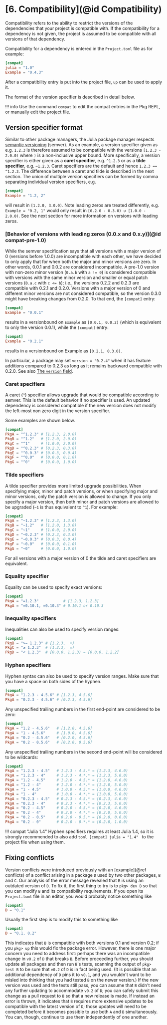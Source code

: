 # [**6.** Compatibility](@id Compatibility)

Compatibility refers to the ability to restrict the versions of the dependencies that your project is compatible with.
If the compatibility for a dependency is not given, the project is assumed to be compatible with all versions of that dependency.

Compatibility for a dependency is entered in the `Project.toml` file as for example:

```toml
[compat]
julia = "1.0"
Example = "0.4.3"
```

After a compatibility entry is put into the project file, `up` can be used to apply it.

The format of the version specifier is described in detail below.

!!! info
    Use the command `compat` to edit the compat entries in the Pkg REPL, or manually edit the project file.

## Version specifier format

Similar to other package managers, the Julia package manager respects [semantic versioning](https://semver.org/) (semver).
As an example, a version specifier given as e.g. `1.2.3` is therefore assumed to be compatible with the versions `[1.2.3 - 2.0.0)` where `)` is a non-inclusive upper bound.
More specifically, a version specifier is either given as a **caret specifier**, e.g. `^1.2.3`  or as a **tilde specifier**, e.g. `~1.2.3`.
Caret specifiers are the default and hence `1.2.3 == ^1.2.3`. The difference between a caret and tilde is described in the next section.
The union of multiple version specifiers can be formed by comma separating individual version specifiers, e.g.
```toml
[compat]
Example = "1.2, 2"
```
will result in `[1.2.0, 3.0.0)`.  Note leading zeros are treated differently, e.g. `Example = "0.2, 1"` would only result in `[0.2.0 - 0.3.0) ∪ [1.0.0 - 2.0.0)`. See the next section for more information on versions with leading zeros.

### [Behavior of versions with leading zeros (0.0.x and 0.x.y)](@id compat-pre-1.0)

While the semver specification says that all versions with a major version of 0 (versions before 1.0.0) are incompatible
with each other, we have decided to only apply that for when both the major and minor versions are zero. In other words,
0.0.1 and 0.0.2 are considered incompatible. A pre-1.0 version with non-zero minor version (`0.a.b` with `a != 0`) is
considered compatible with versions with the same minor version and smaller or equal patch versions (`0.a.c` with `c <= b`);
i.e., the versions 0.2.2 and 0.2.3 are compatible with 0.2.1 and 0.2.0. Versions with a major version of 0 and different
minor versions are not considered compatible, so the version 0.3.0 might have breaking changes from 0.2.0. To that end, the
`[compat]` entry:

```toml
[compat]
Example = "0.0.1"
```

results in a versionbound on `Example` as `[0.0.1, 0.0.2)` (which is equivalent to only the version 0.0.1), while the
`[compat]` entry:

```toml
[compat]
Example = "0.2.1"
```

results in a versionbound on Example as `[0.2.1, 0.3.0)`.

In particular, a package may set `version = "0.2.4"` when it has feature additions compared to 0.2.3 as long as it
remains backward compatible with 0.2.0.  See also [The `version` field](@ref).

### Caret specifiers

A caret (`^`) specifier allows upgrade that would be compatible according to semver. This is the default behavior if no specifier is used.
An updated dependency is considered compatible if the new version does not modify the left-most non zero digit in the version specifier.

Some examples are shown below.

```toml
[compat]
PkgA = "^1.2.3" # [1.2.3, 2.0.0)
PkgB = "^1.2"   # [1.2.0, 2.0.0)
PkgC = "^1"     # [1.0.0, 2.0.0)
PkgD = "^0.2.3" # [0.2.3, 0.3.0)
PkgE = "^0.0.3" # [0.0.3, 0.0.4)
PkgF = "^0.0"   # [0.0.0, 0.1.0)
PkgG = "^0"     # [0.0.0, 1.0.0)
```

### Tilde specifiers

A tilde specifier provides more limited upgrade possibilities. When specifying major, minor
and patch versions, or when specifying major and minor versions, only the patch version is
allowed to change. If you only specify a major version, then both minor and patch versions
are allowed to be upgraded (`~1` is thus equivalent to `^1`).
For example:

```toml
[compat]
PkgA = "~1.2.3" # [1.2.3, 1.3.0)
PkgB = "~1.2"   # [1.2.0, 1.3.0)
PkgC = "~1"     # [1.0.0, 2.0.0)
PkgD = "~0.2.3" # [0.2.3, 0.3.0)
PkgE = "~0.0.3" # [0.0.3, 0.0.4)
PkgF = "~0.0"   # [0.0.0, 0.1.0)
PkgG = "~0"     # [0.0.0, 1.0.0)
```

For all versions with a major version of 0 the tilde and caret specifiers are equivalent.

### Equality specifier

Equality can be used to specify exact versions:

```toml
[compat]
PkgA = "=1.2.3"           # [1.2.3, 1.2.3]
PkgA = "=0.10.1, =0.10.3" # 0.10.1 or 0.10.3
```

### Inequality specifiers

Inequalities can also be used to specify version ranges:

```toml
[compat]
PkgB = ">= 1.2.3" # [1.2.3,  ∞)
PkgC = "≥ 1.2.3"  # [1.2.3,  ∞)
PkgD = "< 1.2.3"  # [0.0.0, 1.2.3) = [0.0.0, 1.2.2]
```

### Hyphen specifiers

Hyphen syntax can also be used to specify version ranges. Make sure that you have a space on both sides of the hyphen.

```toml
[compat]
PkgA = "1.2.3 - 4.5.6" # [1.2.3, 4.5.6]
PkgA = "0.2.3 - 4.5.6" # [0.2.3, 4.5.6]
```

Any unspecified trailing numbers in the first end-point are considered to be zero:

```toml
[compat]
PkgA = "1.2 - 4.5.6"   # [1.2.0, 4.5.6]
PkgA = "1 - 4.5.6"     # [1.0.0, 4.5.6]
PkgA = "0.2 - 4.5.6"   # [0.2.0, 4.5.6]
PkgA = "0.2 - 0.5.6"   # [0.2.0, 0.5.6]
```

Any unspecified trailing numbers in the second end-point will be considered to be wildcards:

```toml
[compat]
PkgA = "1.2.3 - 4.5"   # 1.2.3 - 4.5.* = [1.2.3, 4.6.0)
PkgA = "1.2.3 - 4"     # 1.2.3 - 4.*.* = [1.2.3, 5.0.0)
PkgA = "1.2 - 4.5"     # 1.2.0 - 4.5.* = [1.2.0, 4.6.0)
PkgA = "1.2 - 4"       # 1.2.0 - 4.*.* = [1.2.0, 5.0.0)
PkgA = "1 - 4.5"       # 1.0.0 - 4.5.* = [1.0.0, 4.6.0)
PkgA = "1 - 4"         # 1.0.0 - 4.*.* = [1.0.0, 5.0.0)
PkgA = "0.2.3 - 4.5"   # 0.2.3 - 4.5.* = [0.2.3, 4.6.0)
PkgA = "0.2.3 - 4"     # 0.2.3 - 4.*.* = [0.2.3, 5.0.0)
PkgA = "0.2 - 4.5"     # 0.2.0 - 4.5.* = [0.2.0, 4.6.0)
PkgA = "0.2 - 4"       # 0.2.0 - 4.*.* = [0.2.0, 5.0.0)
PkgA = "0.2 - 0.5"     # 0.2.0 - 0.5.* = [0.2.0, 0.6.0)
PkgA = "0.2 - 0"       # 0.2.0 - 0.*.* = [0.2.0, 1.0.0)
```

!!! compat "Julia 1.4"
    Hyphen specifiers requires at least Julia 1.4, so it is strongly recommended to also add
    ```toml
    [compat]
    julia = "1.4"
    ```
    to the project file when using them.

## Fixing conflicts

Version conflicts were introduced previously with an [example](@ref conflicts)
of a conflict arising in a package `D` used by two other packages, `B` and `C`.
Our analysis of the error message revealed that `B` is using an outdated
version of `D`.
To fix it, the first thing to try is to `pkg> dev B` so that
you can modify `B` and its compatibility requirements.
If you open its `Project.toml` file in an editor, you would probably notice something like

```toml
[compat]
D = "0.1"
```

Usually the first step is to modify this to something like
```toml
[compat]
D = "0.1, 0.2"
```

This indicates that `B` is compatible with both versions 0.1 and version 0.2; if you `pkg> up`
this would fix the package error.
However, there is one major concern you need to address first: perhaps there was an incompatible change
in `v0.2` of `D` that breaks `B`.
Before proceeding further, you should update all packages and then run `B`'s tests, scanning the
output of `pkg> test B` to be sure that `v0.2` of `D` is in fact being used.
(It is possible that an additional dependency of `D` pins it to `v0.1`, and you wouldn't want to be misled into thinking that you had tested `B` on the newer version.)
If the new version was used and the tests still pass,
you can assume that `B` didn't need any further updating to accommodate `v0.2` of `D`;
you can safely submit this change as a pull request to `B` so that a new release is made.
If instead an error is thrown, it indicates that `B` requires more extensive updates to be
compatible with the latest version of `D`; those updates will need to be completed before
it becomes possible to use both `A` and `B` simultaneously.
You can, though, continue to use them independently of one another.

